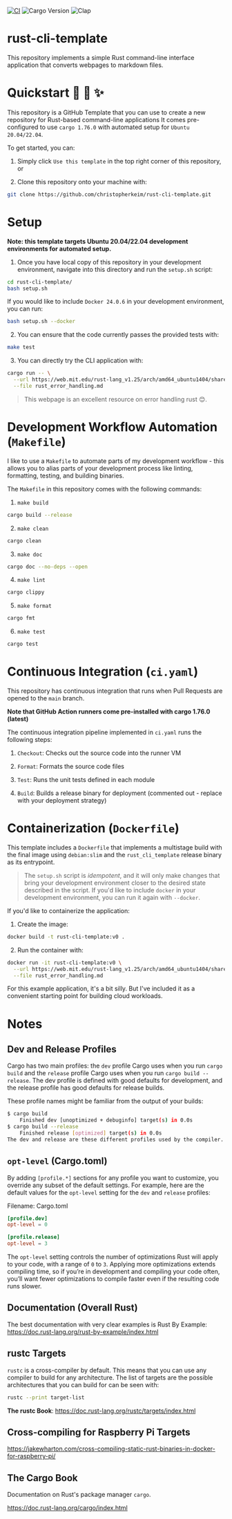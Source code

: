 [![CI](https://github.com/christopherkeim/rust-cli-template/actions/workflows/ci.yaml/badge.svg)](https://github.com/christopherkeim/rust-cli-template/actions/workflows/ci.yaml)
![Cargo Version](https://img.shields.io/badge/cargo-1.76.0-red.svg)
![Clap](https://img.shields.io/badge/clap-4.5.1-red.svg)

# rust-cli-template

This repository implements a simple Rust command-line interface application that converts webpages to markdown files.

# Quickstart 🦀 🚀 ✨

This repository is a GitHub Template that you can use to create a new repository for Rust-based command-line applications It comes pre-configured to use `cargo 1.76.0` with automated setup for `Ubuntu 20.04/22.04`.

To get started, you can:

1. Simply click `Use this template` in the top right corner of this repository, or

2. Clone this repository onto your machine with:

```bash
git clone https://github.com/christopherkeim/rust-cli-template.git
```

# Setup

**Note: this template targets Ubuntu 20.04/22.04 development environments for automated setup.**

1. Once you have local copy of this repository in your development environment, navigate into this directory and run the `setup.sh` script:

```bash
cd rust-cli-template/
bash setup.sh
```

If you would like to include `Docker 24.0.6` in your development environment, you can run:

```bash
bash setup.sh --docker
```

2. You can ensure that the code currently passes the provided tests with:

```bash
make test
```

3. You can directly try the CLI application with:

```bash
cargo run -- \
  --url https://web.mit.edu/rust-lang_v1.25/arch/amd64_ubuntu1404/share/doc/rust/html/book/first-edition/error-handling.html \
  --file rust_error_handling.md
```

> This webpage is an excellent resource on error handling rust 😊.

# Development Workflow Automation (`Makefile`)

I like to use a `Makefile` to automate parts of my development workflow - this allows you to alias parts of your development process like linting, formatting, testing, and building binaries.

The `Makefile` in this repository comes with the following commands:

1. `make build`

```bash
cargo build --release
```

2. `make clean`

```bash
cargo clean
```

3. `make doc`

```bash
cargo doc --no-deps --open
```

4. `make lint`

```bash
cargo clippy
```

5. `make format`

```bash
cargo fmt
```

6. `make test`

```bash
cargo test
```

# Continuous Integration (`ci.yaml`)

This repository has continuous integration that runs when Pull Requests are opened to the `main` branch.

**Note that GitHub Action runners come pre-installed with cargo 1.76.0 (latest)**

The continuous integration pipeline implemented in `ci.yaml` runs the following steps:

1. `Checkout`: Checks out the source code into the runner VM

2. `Format`: Formats the source code files

3. `Test`: Runs the unit tests defined in each module

4. `Build`: Builds a release binary for deployment (commented out - replace with your deployment strategy)

# Containerization (`Dockerfile`)

This template includes a `Dockerfile` that implements a multistage build with the final image using `debian:slim` and the `rust_cli_template` release binary as its entrypoint.

> The `setup.sh` script is _idempotent_, and it will only make changes that bring your development environment closer to the desired state described in the script. If you'd like to include `docker` in your development environment, you can run it again with `--docker`.

If you'd like to containerize the application:

1. Create the image:

```bash
docker build -t rust-cli-template:v0 .
```

2. Run the container with:

```bash
docker run -it rust-cli-template:v0 \
  --url https://web.mit.edu/rust-lang_v1.25/arch/amd64_ubuntu1404/share/doc/rust/html/book/first-edition/error-handling.html \
  --file rust_error_handling.md
```

For this example application, it's a bit silly. But I've included it as a convenient starting point for building cloud workloads.

# Notes

## Dev and Release Profiles

Cargo has two main profiles: the `dev` profile Cargo uses when you run `cargo build` and the `release` profile Cargo uses when you run `cargo build --release`. The dev profile is defined with good defaults for development, and the release profile has good defaults for release builds.

These profile names might be familiar from the output of your builds:

```bash
$ cargo build
    Finished dev [unoptimized + debuginfo] target(s) in 0.0s
$ cargo build --release
    Finished release [optimized] target(s) in 0.0s
The dev and release are these different profiles used by the compiler.
```

## `opt-level` (Cargo.toml)

By adding `[profile.*]` sections for any profile you want to customize, you override any subset of the default settings. For example, here are the default values for the `opt-level` setting for the `dev` and `release` profiles:

Filename: Cargo.toml

```toml
[profile.dev]
opt-level = 0

[profile.release]
opt-level = 3
```

The `opt-level` setting controls the number of optimizations Rust will apply to your code, with a range of `0` to `3`. Applying more optimizations extends compiling time, so if you’re in development and compiling your code often, you’ll want fewer optimizations to compile faster even if the resulting code runs slower.

## Documentation (Overall Rust)

The best documentation with very clear examples is Rust By Example: https://doc.rust-lang.org/rust-by-example/index.html

## rustc Targets

`rustc` is a cross-compiler by default. This means that you can use any compiler to build for any architecture. The list of targets are the possible architectures that you can build for can be seen with:

```bash
rustc --print target-list
```

**The rustc Book**: https://doc.rust-lang.org/rustc/targets/index.html

## Cross-compiling for Raspberry Pi Targets

https://jakewharton.com/cross-compiling-static-rust-binaries-in-docker-for-raspberry-pi/

## The Cargo Book

Documentation on Rust's package manager `cargo`.

https://doc.rust-lang.org/cargo/index.html
